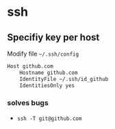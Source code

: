 # ssh

## Specifiy key per host
Modify file `~/.ssh/config`
```bash
Host github.com
	Hostname github.com
	IdentityFile ~/.ssh/id_github
	IdentitiesOnly yes
```
### solves bugs
- `ssh -T git@github.com`
